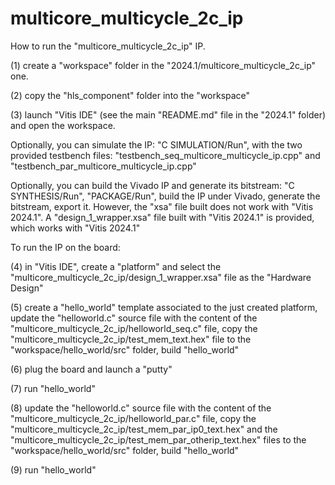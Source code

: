 # multicore_multicycle_2c_ip

How to run the "multicore_multicycle_2c_ip" IP.

(1) create a "workspace" folder in the "2024.1/multicore_multicycle_2c_ip" one.

(2) copy the "hls_component" folder into the "workspace"

(3) launch "Vitis IDE" (see the main "README.md" file in the "2024.1" folder) and open the workspace.

Optionally, you can simulate the IP: "C SIMULATION/Run", with the two provided testbench files: "testbench_seq_multicore_multicycle_ip.cpp" and "testbench_par_multicore_multicycle_ip.cpp" 

Optionally, you can build the Vivado IP and generate its bitstream: "C SYNTHESIS/Run", "PACKAGE/Run", build the IP under Vivado, generate the bitstream, export it. However, the "xsa" file built does not work with "Vitis 2024.1". A "design_1_wrapper.xsa" file built with "Vitis 2024.1" is provided, which works with "Vitis 2024.1"

To run the IP on the board:

(4) in "Vitis IDE", create a "platform" and select the "multicore_multicycle_2c_ip/design_1_wrapper.xsa" file as the "Hardware Design"

(5) create a "hello_world" template associated to the just created platform, update the "helloworld.c" source file with the content of the "multicore_multicycle_2c_ip/helloworld_seq.c" file, copy the "multicore_multicycle_2c_ip/test_mem_text.hex" file to the "workspace/hello_world/src" folder, build "hello_world"

(6) plug the board and launch a "putty"

(7) run "hello_world"

(8) update the "helloworld.c" source file with the content of the "multicore_multicycle_2c_ip/helloworld_par.c" file, copy the "multicore_multicycle_2c_ip/test_mem_par_ip0_text.hex" and the "multicore_multicycle_2c_ip/test_mem_par_otherip_text.hex" files to the "workspace/hello_world/src" folder, build "hello_world"

(9) run "hello_world"
